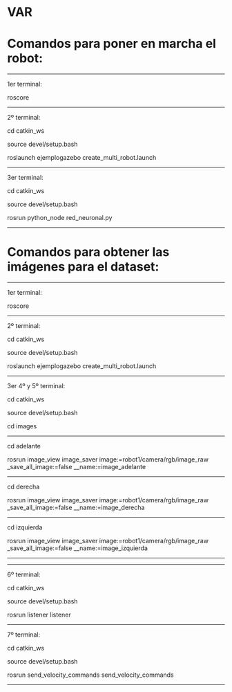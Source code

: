 # VAR


# Comandos para poner en marcha el robot:

-----------------------------------------------------------------------------

1er terminal:

roscore


-----------------------------------------------------------------------------

2º terminal:

cd catkin_ws

source devel/setup.bash

roslaunch ejemplogazebo create_multi_robot.launch

-----------------------------------------------------------------------------

3er terminal:

cd catkin_ws

source devel/setup.bash

rosrun python_node red_neuronal.py

-----------------------------------------------------------------------------




# Comandos para obtener las imágenes para el dataset:

-----------------------------------------------------------------------------

1er terminal:

roscore


-----------------------------------------------------------------------------

2º terminal:

cd catkin_ws

source devel/setup.bash

roslaunch ejemplogazebo create_multi_robot.launch

-----------------------------------------------------------------------------

3er 4º y 5º terminal:

cd catkin_ws

source devel/setup.bash

cd images

***************

cd adelante

rosrun image_view image_saver image:=robot1/camera/rgb/image_raw _save_all_image:=false __name:=image_adelante

***************

cd derecha

rosrun image_view image_saver image:=robot1/camera/rgb/image_raw _save_all_image:=false __name:=image_derecha

***************

cd izquierda

rosrun image_view image_saver image:=robot1/camera/rgb/image_raw _save_all_image:=false __name:=image_izquierda

***************


-----------------------------------------------------------------------------

6º terminal:

cd catkin_ws

source devel/setup.bash

rosrun listener listener

-----------------------------------------------------------------------------

7º terminal:

cd catkin_ws

source devel/setup.bash

rosrun send_velocity_commands send_velocity_commands

-----------------------------------------------------------------------------
